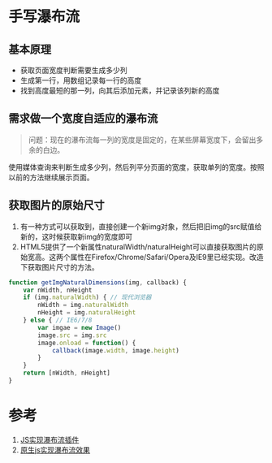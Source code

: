 # 手写瀑布流
## 基本原理
- 获取页面宽度判断需要生成多少列
- 生成第一行，用数组记录每一行的高度
- 找到高度最短的那一列，向其后添加元素，并记录该列新的高度

## 需求做一个宽度自适应的瀑布流
> 问题：现在的瀑布流每一列的宽度是固定的，在某些屏幕宽度下，会留出多余的白边。

使用媒体查询来判断生成多少列，然后列平分页面的宽度，获取单列的宽度。按照以前的方法继续展示页面。

## 获取图片的原始尺寸
1. 有一种方式可以获取到，直接创建一个新img对象，然后把旧img的src赋值给新的，这时候获取新img的宽度即可
2. HTML5提供了一个新属性naturalWidth/naturalHeight可以直接获取图片的原始宽高。这两个属性在Firefox/Chrome/Safari/Opera及IE9里已经实现。改造下获取图片尺寸的方法。
```js
function getImgNaturalDimensions(img, callback) {
    var nWidth, nHeight
    if (img.naturalWidth) { // 现代浏览器
        nWidth = img.naturalWidth
        nHeight = img.naturalHeight
    } else { // IE6/7/8
        var imgae = new Image()
        image.src = img.src
        image.onload = function() {
            callback(image.width, image.height)
        }
    }
    return [nWidth, nHeight]
}
```

# 参考
1. [JS实现瀑布流插件](https://jingyan.baidu.com/article/19020a0a713656529d284218.html)
2. [原生js实现瀑布流效果](https://zhuanlan.zhihu.com/p/55575862)